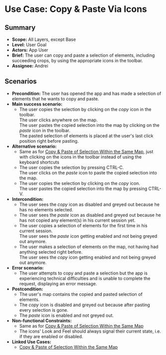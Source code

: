 # Use Case: Copy & Paste Via Icons

## Summary

- **Scope:** All Layers, except Base
- **Level:** User Goal
- **Actors:** App User
- **Brief:** The user can copy and paste a selection of elements, including succeeding crops, by using the appropriate icons in the toolbar.
- **Assignee:** Andrei

## Scenarios

- **Precondition:**
  The user has opened the app and has made a selection of elements that he wants to copy and paste.
- **Main success scenario:**
  - The user copies the selection by clicking on the _copy_ icon in the toolbar.  
    The user clicks anywhere on the map.  
    The user pastes the copied selection into the map by clicking on the _paste_ icon in the toolbar.  
    The pasted selection of elements is placed at the user's last click position right before pasting.
- **Alternative scenario:**
  - Same as for [Copy & Paste of Selection Within the Same Map](../assigned/copy_paste_within_same_map.md#scenarios), just with clicking on the icons in the toolbar instead of using the keyboard shortcuts
  - The user copies the selection by pressing CTRL-C.  
    The user clicks on the _paste_ icon to paste the copied selection into the map.
  - The user copies the selection by clicking on the _copy_ icon.  
    The user pastes the copied selection into the map by pressing CTRL-V.
- **Intercondition:**
  - The user sees the _copy_ icon as disabled and greyed out because he has no elements selected.
  - The user sees the _paste_ icon as disabled and greyed out because he has not copied any element(s) in his current session yet.
  - The user copies a selection of elements for the first time in his current session.  
    The user sees the _paste_ icon getting enabled and not being greyed out anymore.
  - The user makes a selection of elements on the map, not having had anything selected right before.  
    The user sees the _copy_ icon getting enabled and not being greyed out anymore.
- **Error scenario:**
  - The user attempts to copy and paste a selection but the app is experiencing technical difficulties and is unable to complete the request, displaying an error message.
- **Postcondition:**
  - The user's map contains the copied and pasted selection of elements.
  - The _copy_ icon is disabled and greyed out because after pasting every selection is gone.
  - The _paste_ icon is enabled and not greyed out.
- **Non-functional Constraints:**
  - Same as for [Copy & Paste of Selection Within the Same Map](../assigned/copy_paste_within_same_map.md#scenarios)
  - The icons' Look and Feel should always signal their current state, i.e. if they are enabled or disabled.
- **Linked Use Cases:**
  - [Copy & Paste of Selection Within the Same Map](../assigned/copy_paste_within_same_map.md)
